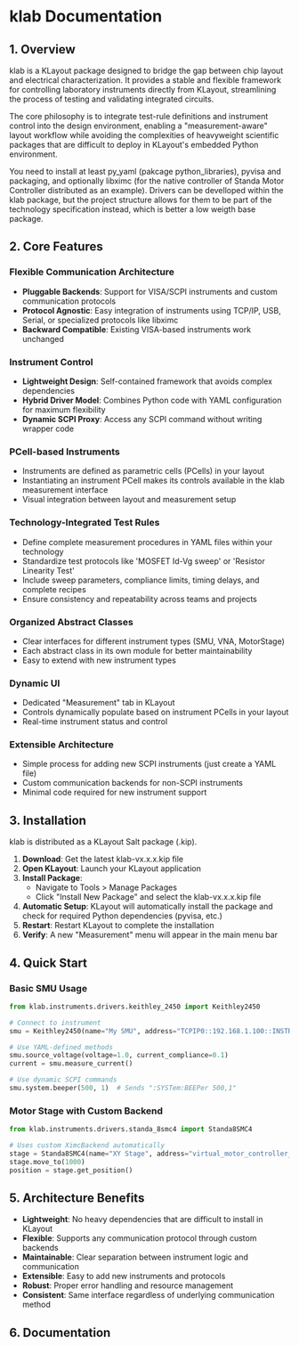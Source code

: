 # klab Documentation

## 1. Overview

klab is a KLayout package designed to bridge the gap between chip layout and electrical characterization. It provides a stable and flexible framework for controlling laboratory instruments directly from KLayout, streamlining the process of testing and validating integrated circuits.

The core philosophy is to integrate test-rule definitions and instrument control into the design environment, enabling a "measurement-aware" layout workflow while avoiding the complexities of heavyweight scientific packages that are difficult to deploy in KLayout's embedded Python environment.

You need to install at least py_yaml (pakcage python_libraries), pyvisa and packaging, and optionally libximc (for the native controller of Standa Motor Controller distributed as an example). Drivers can be develloped within the klab package, but the project structure allows for them to be part of the technology specification instead, which is better a low weigth base package.

## 2. Core Features

### Flexible Communication Architecture
- **Pluggable Backends**: Support for VISA/SCPI instruments and custom communication protocols
- **Protocol Agnostic**: Easy integration of instruments using TCP/IP, USB, Serial, or specialized protocols like libximc
- **Backward Compatible**: Existing VISA-based instruments work unchanged

### Instrument Control
- **Lightweight Design**: Self-contained framework that avoids complex dependencies
- **Hybrid Driver Model**: Combines Python code with YAML configuration for maximum flexibility
- **Dynamic SCPI Proxy**: Access any SCPI command without writing wrapper code

### PCell-based Instruments
- Instruments are defined as parametric cells (PCells) in your layout
- Instantiating an instrument PCell makes its controls available in the klab measurement interface
- Visual integration between layout and measurement setup

### Technology-Integrated Test Rules
- Define complete measurement procedures in YAML files within your technology
- Standardize test protocols like 'MOSFET Id-Vg sweep' or 'Resistor Linearity Test'
- Include sweep parameters, compliance limits, timing delays, and complete recipes
- Ensure consistency and repeatability across teams and projects

### Organized Abstract Classes
- Clear interfaces for different instrument types (SMU, VNA, MotorStage)
- Each abstract class in its own module for better maintainability
- Easy to extend with new instrument types

### Dynamic UI
- Dedicated "Measurement" tab in KLayout
- Controls dynamically populate based on instrument PCells in your layout
- Real-time instrument status and control

### Extensible Architecture
- Simple process for adding new SCPI instruments (just create a YAML file)
- Custom communication backends for non-SCPI instruments
- Minimal code required for new instrument support

## 3. Installation

klab is distributed as a KLayout Salt package (.kip).

1. **Download**: Get the latest klab-vx.x.x.kip file
2. **Open KLayout**: Launch your KLayout application
3. **Install Package**: 
   - Navigate to Tools > Manage Packages
   - Click "Install New Package" and select the klab-vx.x.x.kip file
4. **Automatic Setup**: KLayout will automatically install the package and check for required Python dependencies (pyvisa, etc.)
5. **Restart**: Restart KLayout to complete the installation
6. **Verify**: A new "Measurement" menu will appear in the main menu bar

## 4. Quick Start

### Basic SMU Usage
```python
from klab.instruments.drivers.keithley_2450 import Keithley2450

# Connect to instrument
smu = Keithley2450(name="My SMU", address="TCPIP0::192.168.1.100::INSTR")

# Use YAML-defined methods
smu.source_voltage(voltage=1.0, current_compliance=0.1)
current = smu.measure_current()

# Use dynamic SCPI commands
smu.system.beeper(500, 1)  # Sends ":SYSTem:BEEPer 500,1"
```

### Motor Stage with Custom Backend
```python
from klab.instruments.drivers.standa_8smc4 import Standa8SMC4

# Uses custom XimcBackend automatically
stage = Standa8SMC4(name="XY Stage", address="virtual_motor_controller_1.bin")
stage.move_to(1000)
position = stage.get_position()
```

## 5. Architecture Benefits

- **Lightweight**: No heavy dependencies that are difficult to install in KLayout
- **Flexible**: Supports any communication protocol through custom backends
- **Maintainable**: Clear separation between instrument logic and communication
- **Extensible**: Easy to add new instruments and protocols
- **Robust**: Proper error handling and resource management
- **Consistent**: Same interface regardless of underlying communication method

## 6. Documentation
